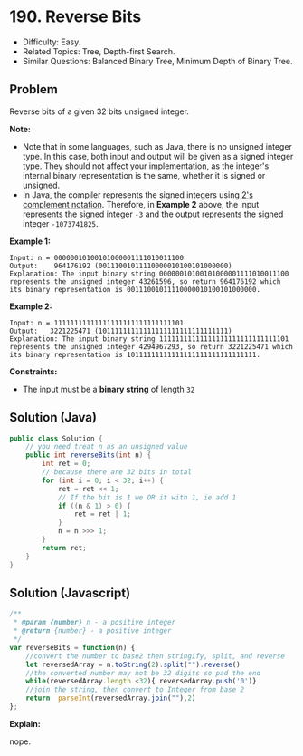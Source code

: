 # 190. Reverse Bits

- Difficulty: Easy.
- Related Topics: Tree, Depth-first Search.
- Similar Questions: Balanced Binary Tree, Minimum Depth of Binary Tree.

## Problem

Reverse bits of a given 32 bits unsigned integer.

**Note:**
- Note that in some languages, such as Java, there is no unsigned integer type. In this case, both input and output will be given as a signed integer type. They should not affect your implementation, as the integer's internal binary representation is the same, whether it is signed or unsigned.
- In Java, the compiler represents the signed integers using [2's complement notation](https://en.wikipedia.org/wiki/Two%27s_complement). Therefore, in **Example 2** above, the input represents the signed integer `-3` and the output represents the signed integer `-1073741825`.

**Example 1:**

```
Input: n = 00000010100101000001111010011100
Output:    964176192 (00111001011110000010100101000000)
Explanation: The input binary string 00000010100101000001111010011100 represents the unsigned integer 43261596, so return 964176192 which its binary representation is 00111001011110000010100101000000.
```

**Example 2:**

```
Input: n = 11111111111111111111111111111101
Output:   3221225471 (10111111111111111111111111111111)
Explanation: The input binary string 11111111111111111111111111111101 represents the unsigned integer 4294967293, so return 3221225471 which its binary representation is 10111111111111111111111111111111.
```

**Constraints:**
- The input must be a **binary string** of length `32`

## Solution (Java)
```java
public class Solution {
    // you need treat n as an unsigned value
    public int reverseBits(int n) {
        int ret = 0;
        // because there are 32 bits in total
        for (int i = 0; i < 32; i++) {
            ret = ret << 1;
            // If the bit is 1 we OR it with 1, ie add 1
            if ((n & 1) > 0) {
                ret = ret | 1;
            }
            n = n >>> 1;
        }
        return ret;
    }
}
```

## Solution (Javascript)

```javascript
/**
 * @param {number} n - a positive integer
 * @return {number} - a positive integer
 */
var reverseBits = function(n) {
    //convert the number to base2 then stringify, split, and reverse 
    let reversedArray = n.toString(2).split("").reverse()
    //the converted number may not be 32 digits so pad the end 
    while(reversedArray.length <32){ reversedArray.push('0')}
    //join the string, then convert to Integer from base 2
    return  parseInt(reversedArray.join(""),2) 
};
```

**Explain:**

nope.
